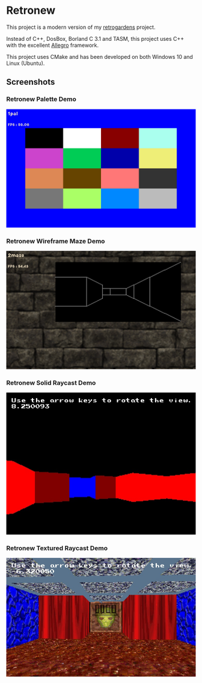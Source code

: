 # Retronew

This project is a modern version of my [retrogardens][retrogardens] project.

Instead of C++, DosBox, Borland C 3.1 and TASM, this project uses C++ with the excellent [Allegro][allegro] framework.

This project uses CMake and has been developed on both Windows 10 and Linux (Ubuntu).


## Screenshots
### Retronew Palette Demo
![Retronew Palette Demo][1pal]
### Retronew Wireframe Maze Demo
![Retronew Wireframe Maze Demo][2wire]
### Retronew Solid Raycast Demo
![Retronew Solid Raycast Demo][4ray]
### Retronew Textured Raycast Demo
![Retronew Textured Raycast Demo][5tex]


[retrogardens]: https://github.com/jacmoe/retrogardens "retrogardens"
[allegro]: https://liballeg.org/ "Allegro"
[1pal]: https://github.com/jacmoe/retronew/raw/main/1pal.png "Retronew Palette Demo"
[2wire]: https://github.com/jacmoe/retronew/raw/main/2wiremaze.png "Retronew Wireframe Maze Demo"
[4ray]: https://github.com/jacmoe/retronew/raw/main/4raycast.jpg "Retronew Solid Raycast Demo"
[5tex]: https://github.com/jacmoe/retronew/raw/main/5texcast.jpg "Retronew Textured Raycast Demo"
